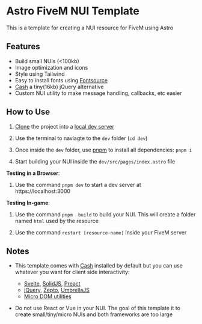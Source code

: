 # Astro FiveM NUI Template

This is a template for creating a NUI resource for FiveM using Astro

## Features

- Build small NUIs (<100kb) 
- Image optimization and icons
- Style using Tailwind
- Easy to install fonts using [Fontsource](https://docs.astro.build/en/guides/fonts/#using-fontsource)
- [Cash](https://github.com/fabiospampinato/cash) a tiny(16kb) jQuery alternative
- Custom NUI utility to make message handling, callbacks, etc easier

## How to Use

1) [Clone](https://docs.github.com/en/repositories/creating-and-managing-repositories/cloning-a-repository) the project into a [local dev server](https://docs.fivem.net/docs/server-manual/setting-up-a-server/)

2) Use the terminal to naviagte to the `dev` folder (`cd dev`)

3) Once inside the `dev` folder, use [pnpm](https://pnpm.io/installation#using-npm) to install all dependencies: `pnpm i`

4) Start building your NUI inside the `dev/src/pages/index.astro` file

**Testing in a Browser**:

1) Use the command `pnpm dev` to start a dev server at https://localhost:3000

**Testing In-game**:

1) Use the command `pnpm  build` to build your NUI. This will create a folder named `html` used by the resource

2) Use the command `restart [resource-name]` inside your FiveM server
 

## Notes

- This template comes with [Cash](https://github.com/fabiospampinato/cash) installed by default but you can use whatever you want for client side interactivity:
  - [Svelte](https://svelte.dev/), [SolidJS](https://www.solidjs.com/), [Preact](https://preactjs.com/)
  - [jQuery](https://github.com/jquery/jquery), [Zepto](https://github.com/madrobby/zepto), [UmbrellaJS](https://github.com/franciscop/umbrella)
  - [Micro DOM utilities](http://microjs.com/#dom)

- Do not use React or Vue in your NUI. The goal of this template it to create small/tiny/micro NUIs and both frameworks are too large


